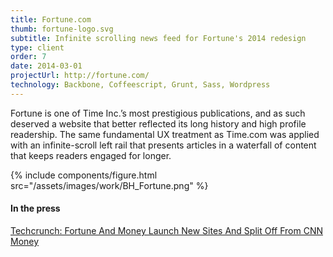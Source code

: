 ```yaml
---
title: Fortune.com
thumb: fortune-logo.svg
subtitle: Infinite scrolling news feed for Fortune's 2014 redesign
type: client
order: 7
date: 2014-03-01
projectUrl: http://fortune.com/
technology: Backbone, Coffeescript, Grunt, Sass, Wordpress
---
```


Fortune is one of Time Inc.’s most prestigious publications, and as such deserved a website that better reflected its long history and high profile readership. The same fundamental UX treatment as Time.com was applied with an infinite-scroll left rail that presents articles in a waterfall of content that keeps readers engaged for longer.

{% include components/figure.html src="/assets/images/work/BH_Fortune.png" %}

#### In the press

[Techcrunch: Fortune And Money Launch New Sites And Split Off From CNN Money](https://techcrunch.com/2014/06/01/fortune-money-relaunch/)
